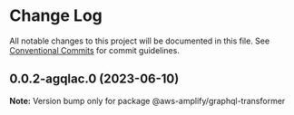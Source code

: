 # Change Log

All notable changes to this project will be documented in this file.
See [Conventional Commits](https://conventionalcommits.org) for commit guidelines.

## 0.0.2-agqlac.0 (2023-06-10)

**Note:** Version bump only for package @aws-amplify/graphql-transformer
